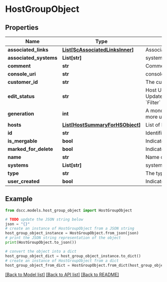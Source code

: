 # HostGroupObject


## Properties

Name | Type | Description | Notes
------------ | ------------- | ------------- | -------------
**associated_links** | [**List[ScAssociatedLinksInner]**](ScAssociatedLinksInner.md) | Associated Links Details | [optional] 
**associated_systems** | **List[str]** | system IDs to which the host group belongs to. | [optional] 
**comment** | **str** | Comment | [optional] 
**console_uri** | **str** | consoleUri for detailed storage object | [optional] 
**customer_id** | **str** | The customer application identifier | [optional] 
**edit_status** | **str** | Host Update or Delete progress status. Possible status are: Update_In_Progress,Update_Success,Update_Failed,Delete_In_Progress,Delete_Failed,Not_Applicable,Merge_Success,Merge_In_Progress,Merge_Failed,Convert_In_Progress,Convert_Failed,Convert_Success. &#x60;Filter&#x60; | [optional] 
**generation** | **int** | A monotonically increasing value. This value updates when the resource is updated and can be used as a short way to determine if a resource has changed or which of two different copies of a resource is more up to date. | [optional] 
**hosts** | [**List[HostSummaryForHSObject]**](HostSummaryForHSObject.md) | List of hosts. &#x60;Filter&#x60; by hostId. | [optional] 
**id** | **str** | Identifier for host group. &#x60;Filter&#x60; | [optional] 
**is_mergable** | **bool** | Indicates whether host group has a duplicate. This field is applicable only when isMergable &#x60;Filter&#x60; is set to true on the GET All else will be set to false always. | [optional] 
**marked_for_delete** | **bool** | Indicates whether host group is marked for deletion or not | [optional] 
**name** | **str** | Name of the host group. &#x60;Filter, Sort&#x60; | [optional] 
**systems** | **List[str]** | system IDs to which the host group belongs to. &#x60;Filter&#x60; | [optional] 
**type** | **str** | The type of resource. | [optional] 
**user_created** | **bool** | Indicates whether user created host or discovered host | [optional] 

## Example

```python
from dscc.models.host_group_object import HostGroupObject

# TODO update the JSON string below
json = "{}"
# create an instance of HostGroupObject from a JSON string
host_group_object_instance = HostGroupObject.from_json(json)
# print the JSON string representation of the object
print(HostGroupObject.to_json())

# convert the object into a dict
host_group_object_dict = host_group_object_instance.to_dict()
# create an instance of HostGroupObject from a dict
host_group_object_from_dict = HostGroupObject.from_dict(host_group_object_dict)
```
[[Back to Model list]](../README.md#documentation-for-models) [[Back to API list]](../README.md#documentation-for-api-endpoints) [[Back to README]](../README.md)


